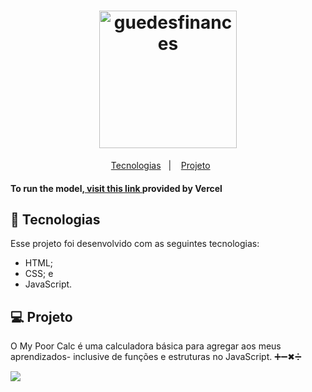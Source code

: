 <h1 align="center">
  <img alt="guedesfinances" title="Calculadora com HTML, CSS e JavaScript" src="./assets/logo.svg" width="220px" />
</h1>


<p align="center">
  <a href="#-tecnologias">Tecnologias</a>&nbsp;&nbsp;&nbsp;|&nbsp;&nbsp;&nbsp;
  <a href="#-projeto">Projeto</a>&nbsp;&nbsp;&nbsp;&nbsp;&nbsp;&nbsp;
</p>
<h4> To run the model,<a href="https://"> visit this link </a>provided by Vercel</h4>


## 🚀 Tecnologias

Esse projeto foi desenvolvido com as seguintes tecnologias:

- HTML;
- CSS; e 
- JavaScript.

## 💻 Projeto

O My Poor Calc é uma calculadora básica para agregar aos meus aprendizados- inclusive de funções e estruturas no JavaScript. ➕➖✖➗ 

<img src="https://imgur.com/wjC7N8h">
<blockquote class="imgur-embed-pub" lang="en" data-id="a/ZtWhonD" data-context="false" ><a href="//imgur.com/a/ZtWhonD"></a></blockquote><script async src="//s.imgur.com/min/embed.js" charset="utf-8"></script>
